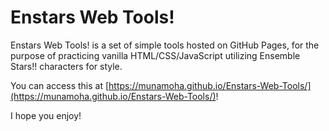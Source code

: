 # Enstars Web Tools!

Enstars Web Tools! is a set of simple tools hosted on GitHub Pages, for the purpose of practicing vanilla HTML/CSS/JavaScript utilizing Ensemble Stars!! characters for style. 

You can access this at [https://munamoha.github.io/Enstars-Web-Tools/](https://munamoha.github.io/Enstars-Web-Tools/)!

I hope you enjoy!

